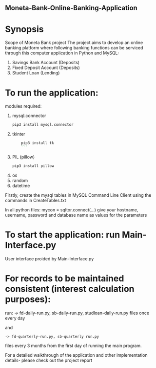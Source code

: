 ## Moneta-Bank-Online-Banking-Application

# Synopsis
Scope of Moneta Bank project
The project aims to develop an online banking platform where following banking functions can be serviced through this computer application in Python and MySQL:
1.	Savings Bank Account (Deposits)
2.	Fixed Deposit Account (Deposits)
3.	Student Loan (Lending)



# To run the application: 
modules required:
1. mysql.connector
   	```bash
	pip3 install mysql.connector
	```
3. tkinter
   	```bash
    	pip3 install tk
    	```
4. PIL (pillow)
	```bash
 	pip3 install pillow
 	```
5. os
6. random
7. datetime

Firstly, create the mysql tables in MySQL Command Line Client using the commands in CreateTables.txt

In all python files:
mycon = sqltor.connect(...)
give your hostname, username, password and database name as values for the parameters

# To start the application: run Main-Interface.py
   User interface proided by Main-Interface.py

# For records to be maintained consistent (interest calculation purposes):
   run:
	-> fd-daily-run.py, sb-daily-run.py, studloan-daily-run.py 
   files once every day 

   and
   
	-> fd-quarterly-run.py, sb-quarterly run.py 
   files every 3 months from the first day of running the main program.


For a detailed walkthrough of the application and other implementation details- please check out the project report
